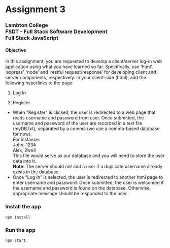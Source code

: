 # Assignment 3

### Lambton College<br>FSDT - Full Stack Software Development<br>Full Stack JavaScript

#### Objective

In this assignment, you are requested to develop a client/server log-in web application using what you have learned so far. Specifically, use ‘html’, ‘express’, ‘node’ and ‘restful request/response’ for developing client and server components, respectively. In your client-side (html), add the following hyperlinks to the page:

1. Log In

2. Register
-	When “Register” is clicked, the user is redirected to a web page that reads username and password from user. Once submitted, the username and password of the user are recorded in a text file (myDB.txt), separated by a comma (we use a comma-based database for now).<br>
For instance:<br>
John, 1234<br>
Alex, 2ws4<br>
This file would serve as our database and you will need to store the user data into it.<br>
<b>Note:</b> The server should not add a user if a duplicate username already exists in the database.
- Once “Log In” is selected, the user is redirected to another html page to enter username and password. Once submitted, the user is welcomed if the username and password is found on the database. Otherwise, appropriate message should be responded to the user.


### Install the app

```
npm install
```

### Run the app

```
npm start
```
